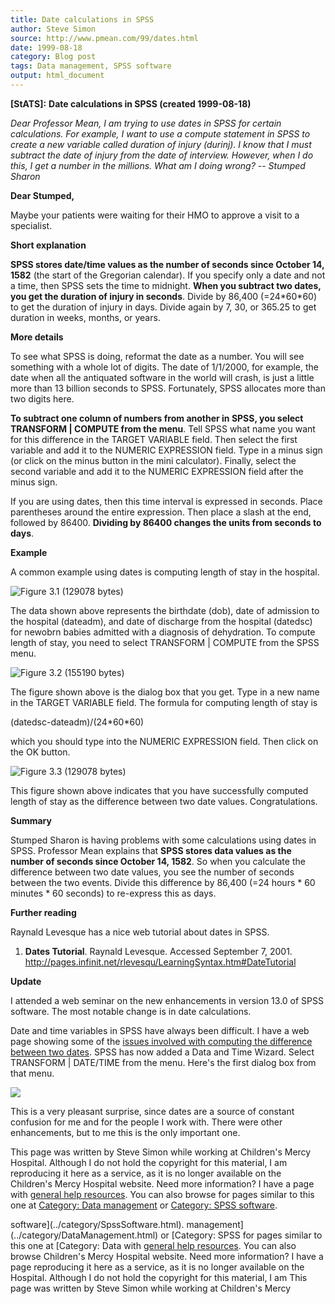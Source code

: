 ```yaml
---
title: Date calculations in SPSS
author: Steve Simon
source: http://www.pmean.com/99/dates.html
date: 1999-08-18
category: Blog post
tags: Data management, SPSS software
output: html_document
---
```

**[StATS]:** **Date calculations in SPSS (created
1999-08-18)**

*Dear Professor Mean, I am trying to use dates in SPSS for certain
calculations. For example, I want to use a compute statement in SPSS to
create a new variable called duration of injury (durinj). I know that I
must subtract the date of injury from the date of interview. However,
when I do this, I get a number in the millions. What am I doing wrong?
\-- Stumped Sharon*

**Dear Stumped,**

Maybe your patients were waiting for their HMO to approve a visit to a
specialist.

**Short explanation**

**SPSS stores date/time values as the number of seconds since October
14, 1582** (the start of the Gregorian calendar). If you specify only a
date and not a time, then SPSS sets the time to midnight. **When you
subtract two dates, you get the duration of injury in seconds**. Divide
by 86,400 (=24\*60\*60) to get the duration of injury in days. Divide
again by 7, 30, or 365.25 to get duration in weeks, months, or years.

**More details**

To see what SPSS is doing, reformat the date as a number. You will see
something with a whole lot of digits. The date of 1/1/2000, for example,
the date when all the antiquated software in the world will crash, is
just a little more than 13 billion seconds to SPSS. Fortunately, SPSS
allocates more than two digits here.

**To subtract one column of numbers from another in SPSS, you select
TRANSFORM \| COMPUTE from the menu**. Tell SPSS what name you want for
this difference in the TARGET VARIABLE field. Then select the first
variable and add it to the NUMERIC EXPRESSION field. Type in a minus
sign (or click on the minus button in the mini calculator). Finally,
select the second variable and add it to the NUMERIC EXPRESSION field
after the minus sign.

If you are using dates, then this time interval is expressed in seconds.
Place parentheses around the entire expression. Then place a slash at
the end, followed by 86400. **Dividing by 86400 changes the units from
seconds to days**.

**Example**

A common example using dates is computing length of stay in the
hospital.

![Figure 3.1 (129078 bytes)](../02/images/dates01.gif)

The data shown above represents the birthdate (dob), date of admission
to the hospital (dateadm), and date of discharge from the hospital
(datedsc) for newobrn babies admitted with a diagnosis of dehydration.
To compute length of stay, you need to select TRANSFORM \| COMPUTE from
the SPSS menu.

![Figure 3.2 (155190 bytes)](../02/images/dates02.gif)

The figure shown above is the dialog box that you get. Type in a new
name in the TARGET VARIABLE field. The formula for computing length of
stay is

(datedsc-dateadm)/(24\*60\*60)

which you should type into the NUMERIC EXPRESSION field. Then click on
the OK button.

![Figure 3.3 (129078 bytes)](../02/images/dates03.gif)

This figure shown above indicates that you have successfully computed
length of stay as the difference between two date values.
Congratulations.

**Summary**

Stumped Sharon is having problems with some calculations using dates in
SPSS. Professor Mean explains that **SPSS stores data values as the
number of seconds since October 14, 1582**. So when you calculate the
difference between two date values, you see the number of seconds
between the two events. Divide this difference by 86,400 (=24 hours \*
60 minutes \* 60 seconds) to re-express this as days.

**Further reading**

Raynald Levesque has a nice web tutorial about dates in SPSS.

1.  **Dates Tutorial**. Raynald Levesque. Accessed September 7, 2001.\
    <http://pages.infinit.net/rlevesqu/LearningSyntax.htm#DateTutorial>

**Update**

I attended a web seminar on the new enhancements in version 13.0 of SPSS
software. The most notable change is in date calculations.

Date and time variables in SPSS have always been difficult. I have a web
page showing some of the [issues involved with computing the difference
between two dates](dates.html). SPSS has now added a Data and Time
Wizard. Select TRANSFORM \| DATE/TIME from the menu. Here\'s the first
dialog box from that menu.

![](../weblog/99images/spss.gif)

This is a very pleasant surprise, since dates are a source of constant
confusion for me and for the people I work with. There were other
enhancements, but to me this is the only important one.

This page was written by Steve Simon while working at Children\'s Mercy
Hospital. Although I do not hold the copyright for this material, I am
reproducing it here as a service, as it is no longer available on the
Children\'s Mercy Hospital website. Need more information? I have a page
with [general help resources](../GeneralHelp.html). You can also browse
for pages similar to this one at [Category: Data
management](../category/DataManagement.html) or [Category: SPSS
software](../category/SpssSoftware.html).
<!---More--->
software](../category/SpssSoftware.html).
management](../category/DataManagement.html) or [Category: SPSS
for pages similar to this one at [Category: Data
with [general help resources](../GeneralHelp.html). You can also browse
Children\'s Mercy Hospital website. Need more information? I have a page
reproducing it here as a service, as it is no longer available on the
Hospital. Although I do not hold the copyright for this material, I am
This page was written by Steve Simon while working at Children\'s Mercy

<!---Do not use
**[StATS]:** **Date calculations in SPSS (created
This page was written by Steve Simon while working at Children\'s Mercy
Hospital. Although I do not hold the copyright for this material, I am
reproducing it here as a service, as it is no longer available on the
Children\'s Mercy Hospital website. Need more information? I have a page
with [general help resources](../GeneralHelp.html). You can also browse
for pages similar to this one at [Category: Data
management](../category/DataManagement.html) or [Category: SPSS
software](../category/SpssSoftware.html).
--->

